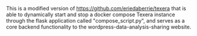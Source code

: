 ﻿This is a modified version of https://github.com/eriedaberrie/texera that is able to dynamically start and stop a docker compose Texera instance through the flask application called "compose_script.py", and serves as a core backend functionality to the wordpress-data-analysis-sharing website.
